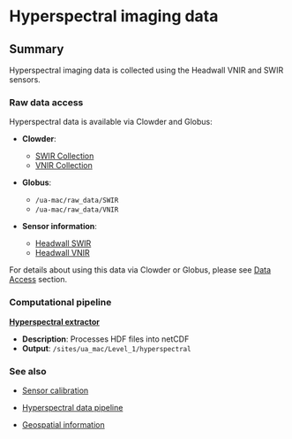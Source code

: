 # Hyperspectral imaging data

## Summary

Hyperspectral imaging data is collected using the Headwall VNIR and SWIR sensors.

### Raw data access

Hyperspectral data is available via Clowder and Globus:

* **Clowder**:

  * [SWIR Collection](https://terraref.ncsa.illinois.edu/clowder/collection/58713c934f0cc129fb5b8894)
  * [VNIR Collection](https://terraref.ncsa.illinois.edu/clowder/collection/587021414f0c0dbad1a6dd3d)

* **Globus**:

  * `/ua-mac/raw_data/SWIR`
  * `/ua-mac/raw_data/VNIR`

* **Sensor information**:

  * [Headwall SWIR](https://terraref.ncsa.illinois.edu/clowder/datasets/5873a79e4f0cad7d81319f5f) 
  * [Headwall VNIR](https://terraref.ncsa.illinois.edu/clowder/datasets/5873a7bb4f0cad7d8131a0b7) 


For details about using this data via Clowder or Globus, please see [Data Access](/how-to-access-data.md) section.

### Computational pipeline

**[Hyperspectral extractor](https://github.com/terraref/extractors-hyperspectral)**

* **Description**: Processes HDF files into netCDF
* **Output**: `/sites/ua_mac/Level_1/hyperspectral`

### See also

* [Sensor calibration](/sensor-calibration.md)

* [Hyperspectral data pipeline](/hyperspectral-data.md)

* [Geospatial information](/user/geospatial-information.md)


